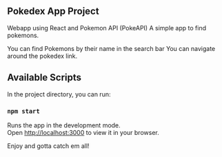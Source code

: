## Pokedex App Project
Webapp using React and Pokemon API (PokeAPI)
A simple app to find pokemons.

You can find Pokemons by their name in the search bar
You can navigate around the pokedex link.

## Available Scripts

In the project directory, you can run:

### `npm start`

Runs the app in the development mode.\
Open [http://localhost:3000](http://localhost:3000) to view it in your browser.

Enjoy and gotta catch em all! 
